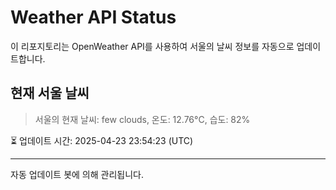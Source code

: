 
# Weather API Status

이 리포지토리는 OpenWeather API를 사용하여 서울의 날씨 정보를 자동으로 업데이트합니다.

## 현재 서울 날씨
> 서울의 현재 날씨: few clouds, 온도: 12.76°C, 습도: 82%

⏳ 업데이트 시간: 2025-04-23 23:54:23 (UTC)

---
자동 업데이트 봇에 의해 관리됩니다.
